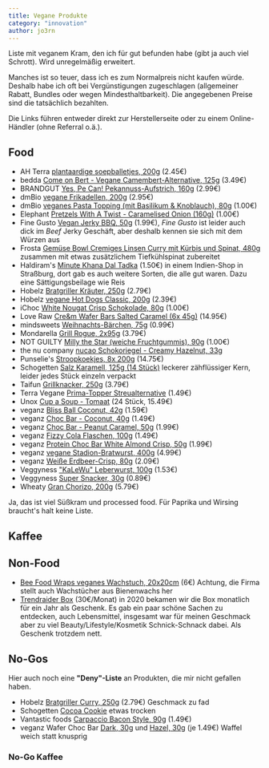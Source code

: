 ```yaml
---
title: Vegane Produkte
category: "innovation"
author: jo3rn
---
```


Liste mit veganem Kram, den ich für gut befunden habe (gibt ja auch viel Schrott). Wird unregelmäßig erweitert.

Manches ist so teuer, dass ich es zum Normalpreis nicht kaufen würde. Deshalb habe ich oft bei Vergünstigungen zugeschlagen (allgemeiner Rabatt, Bundles oder wegen Mindesthaltbarkeit). Die angegebenen Preise sind die tatsächlich bezahlten.

Die Links führen entweder direkt zur Herstellerseite oder zu einem Online-Händler (ohne Referral o.ä.).

## Food

- AH Terra [plantaardige soepballetjes, 200g](https://dutchshopper.com/en/products/terra-plantaardige-soepballetjes-1) (2.45€)
- bedda [Come on Bert - Vegane Camembert-Alternative, 125g](https://bedda-world.com/produkte/bedda-veganer-weichkaese/come-on-bert/) (3.49€)
- BRANDGUT [Yes, Pe Can! Pekannuss-Aufstrich, 160g](https://www.brandgut.net/produkt/yes-pe-can/) (2.99€)
- dmBio [vegane Frikadellen, 200g](https://www.dm.de/dmbio-vegane-frikadellen-p4066447046168.html) (2.95€)
- dmBio [veganes Pasta Topping (mit Basilikum & Knoblauch), 80g](https://www.dm.de/dmbio-veganes-pasta-topping-mit-basilikum-und-knoblauch-p4066447315530.html) (1.00€)
- Elephant [Pretzels With A Twist - Caramelised Onion (160g)](https://www.elephantpretzels.com/de/produkte/gedrehte-pretzels-mit-karamellisierten-zwiebeln/) (1.00€)
- Fine Gusto [Vegan Jerky BBQ, 50g](https://kokku-online.de/fine-gusto-nature-vegan-jerky-bbq/) (1.99€), _Fine Gusto_ ist leider auch dick im _Beef_ Jerky Geschäft, aber deshalb kennen sie sich mit dem Würzen aus
- Frosta [Gemüse Bowl Cremiges Linsen Curry mit Kürbis und Spinat, 480g](https://www.frosta.de/produkte/tiefkuehlgemuese/gemuese-bowl-cremiges-linsen-curry-mit-kuerbis-und-spinat/)
  zusammen mit etwas zusätzlichem Tiefkühlspinat zubereitet
- Haldiram's [Minute Khana Dal Tadka](https://www.haldirams.com/dal-tadka-1454.html) (1.50€) in einem Indien-Shop in Straßburg, dort gab es auch weitere Sorten, die alle gut waren. Dazu eine Sättigungsbeilage wie Reis
- Hobelz [Bratgriller Kräuter, 250g](https://kokku-online.de/hobelz-veggie-world-bratgriller-kraeuter/) (2.79€)
- Hobelz [vegane Hot Dogs Classic, 200g](https://kokku-online.de/hobelz-veggie-world-vegane-hot-dogs-classic/) (2.39€)
- iChoc [White Nougat Crisp Schokolade, 80g](https://ichoc.de/vegane-schokoladen/white-nougat-crisp/) (1.00€)
- Love Raw [Cre&m Wafer Bars Salted Caramel (6x 45g)](https://eatloveraw.com/products/salted-caramel-cre-m-wafer-bars-1) (14.95€)
- mindsweets [Weihnachts-Bärchen, 75g](https://www.mindsweets.de/75g-Weihnachts-Baerchen-verschiedene-Motive-WeB-Haus) (0.99€)
- Mondarella [Grill Rogue, 2x95g](https://mondarella.eu/unsere-produkte/mondarella-grill-rouge/) (3.79€)
- NOT GUILTY [Milly the Star (weiche Fruchtgummis), 90g](https://notguilty-sweetrevolution.com/de/shop/our-sweets/milly-the-star/) (1.00€)
- the nu company [nucao Schokoriegel - Creamy Hazelnut, 33g](https://www.the-nu-company.com/products/nucao-single-creamy-hazelnut-organic-box-of-12-x-33g)
- Punselie's [Stroopkoekjes, 8x 200g](https://www.punseliewebshop.nl/en/8-stuks-200-grs-tray-punseliekoekjes.html) (14.75€)
- Schogetten [Salz Karamell, 125g (14 Stück)](https://www.schogetten.de/produkte/vegan/salz-karamell-vegan/) leckerer zähflüssiger Kern, leider jedes Stück einzeln verpackt
- Taifun [Grillknacker, 250g](https://www.taifun-tofu.de/de/produkte/tofu-wuerstchen-grillknacker) (3.79€)
- Terra Vegane [Prima-Topper Streualternative](https://www.shop.terravegane.com/products/prima-topper-classic-style) (1.49€)
- Unox [Cup a Soup - Tomaat](https://www.holland-shop.com/p/cup-a-soup-tomaat-tomatensuppe-24-packungen-a-165-ml-by-unox) (24 Stück, 15.49€)
- veganz [Bliss Ball Coconut, 42g](https://veganz.de/produkt/bio-veganz-bliss-ball-coconut/) (1.59€)
- veganz [Choc Bar - Coconut, 40g](https://veganz.de/produkt/veganz-choc-bar-coconut-40g/) (1.49€)
- veganz [Choc Bar - Peanut Caramel, 50g](https://veganz.de/produkt/bio-veganz-choc-bar-peanut-caramel/) (1.99€)
- veganz [Fizzy Cola Flaschen, 100g](https://veganz.de/produkt/veganz-fizzy-cola/) (1.49€)
- veganz [Protein Choc Bar White Almond Crisp, 50g](https://shop.veganz.de/products/organic-vegan-protein-choc-bar-white-almond-crisp-50g) (1.99€)
- veganz [vegane Stadion-Bratwurst, 400g](https://veganz.de/produkt/vegane-stadion-bratwurst/) (4.99€)
- veganz [Weiße Erdbeer-Crisp, 80g](https://veganz.de/produkt/bio-veganz-weisse-rice-choc-erdbeer-crisp/) (2.09€)
- Veggyness ["KaLeWu" Leberwurst, 100g](https://www.veggyness.de/portfolio/leberwurst-vegane-kalewu/) (1.53€)
- Veggyness [Super Snacker, 30g](https://www.veggyness.de/portfolio/vegane-super-snacker/) (0.89€)
- Wheaty [Gran Chorizo, 200g](https://www.wheaty.de/produkt/vegane-aufschnittrolle-gran-chorizo/) (5.79€)

Ja, das ist viel Süßkram und processed food. Für Paprika und Wirsing braucht's halt keine Liste.

## Kaffee



## Non-Food

- [Bee Food Wraps veganes Wachstuch, 20x20cm](https://daheeme.com/Veganes-Wachstuch-S-Streifenmuster/J-1-004) (6€)
  Achtung, die Firma stellt auch Wachstücher aus Bienenwachs her
- [Trendraider Box](https://trendraider.de/) (30€/Monat)
  in 2020 bekamen wir die Box monatlich für ein Jahr als Geschenk. Es gab ein paar schöne Sachen zu entdecken, auch Lebensmittel, insgesamt war für meinen Geschmack aber zu viel Beauty/Lifestyle/Kosmetik Schnick-Schnack dabei. Als Geschenk trotzdem nett.

## No-Gos

Hier auch noch eine **"Deny"-Liste** an Produkten, die mir nicht gefallen haben.

- Hobelz [Bratgriller Curry, 250g](https://kokku-online.de/hobelz-veggie-world-bratgriller-curry/) (2.79€)
  Geschmack zu fad
- Schogetten [Cocoa Cookie](https://www.schogetten.de/produkte/vegan/cocoa-cookie-vegan/)
  etwas trocken
- Vantastic foods [Carpaccio Bacon Style, 90g](https://www.vegan-total.de/de/lebensmittel/brotbelaege/vantastic-foods-carpaccio-bacon-style-90g) (1.49€)
- veganz Wafer Choc Bar [Dark, 30g](https://veganz.de/produkt/bio-veganz-wafer-choc-bar-dark/) und [Hazel, 30g](https://veganz.de/produkt/bio-veganz-wafer-choc-bar-hazel/) (je 1.49€)
  Waffel weich statt knusprig

### No-Go Kaffee
